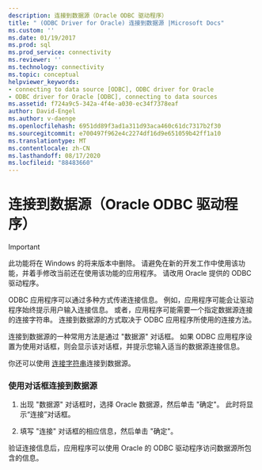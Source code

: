 ```yaml
---
description: 连接到数据源（Oracle ODBC 驱动程序）
title: " (ODBC Driver for Oracle) 连接到数据源 |Microsoft Docs"
ms.custom: ''
ms.date: 01/19/2017
ms.prod: sql
ms.prod_service: connectivity
ms.reviewer: ''
ms.technology: connectivity
ms.topic: conceptual
helpviewer_keywords:
- connecting to data source [ODBC], ODBC driver for Oracle
- ODBC driver for Oracle [ODBC], connecting to data sources
ms.assetid: f724a9c5-342a-4f4e-a030-ec34f7378eaf
author: David-Engel
ms.author: v-daenge
ms.openlocfilehash: 6951dd89f3ad1a311d93aca460c61dc7317b2f30
ms.sourcegitcommit: e700497f962e4c2274df16d9e651059b42ff1a10
ms.translationtype: MT
ms.contentlocale: zh-CN
ms.lasthandoff: 08/17/2020
ms.locfileid: "88483660"
---
```

# <a name="connecting-to-a-data-source-odbc-driver-for-oracle"></a>连接到数据源（Oracle ODBC 驱动程序）
> [!IMPORTANT]  
>  此功能将在 Windows 的将来版本中删除。 请避免在新的开发工作中使用该功能，并着手修改当前还在使用该功能的应用程序。 请改用 Oracle 提供的 ODBC 驱动程序。  
  
 ODBC 应用程序可以通过多种方式传递连接信息。 例如，应用程序可能会让驱动程序始终提示用户输入连接信息。 或者，应用程序可能需要一个指定数据源连接的连接字符串。 连接到数据源的方式取决于 ODBC 应用程序所使用的连接方法。  
  
 连接到数据源的一种常用方法是通过 "数据源" 对话框。 如果 ODBC 应用程序设置为使用对话框，则会显示该对话框，并提示您输入适当的数据源连接信息。  
  
 你还可以使用 [连接字符串](../../odbc/microsoft/connection-string-format-and-attributes.md)连接到数据源。  
  
### <a name="to-connect-to-a-data-source-using-a-dialog-box"></a>使用对话框连接到数据源  
  
1.  出现 "数据源" 对话框时，选择 Oracle 数据源，然后单击 "确定"。 此时将显示“连接”对话框。  
  
2.  填写 "连接" 对话框的相应信息，然后单击 "确定"。  
  
 验证连接信息后，应用程序可以使用 Oracle 的 ODBC 驱动程序访问数据源所包含的信息。
